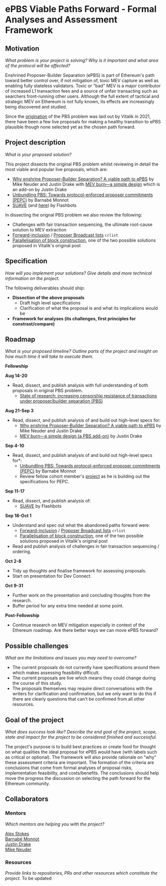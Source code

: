 # ePBS Viable Paths Forward - Formal Analyses and Assessment Framework

## Motivation
*What problem is your project is solving? Why is it important and what area of the protocol will be affected?*

Enshrined Proposer-Builder Separation (ePBS) is part of Ethereum's path toward better control over, if not mitigation of, toxic MEV capture as well as enabling fully stateless validators. Toxic or "bad" MEV is a major contributor of increased L1 transaction fees and a source of unfair transacting such as searchers front-running other users. Although the full extent of tactical and strategic MEV on Ethereum is not fully known, its effects are increasingly being discovered and studied.

Since the [origination](https://notes.ethereum.org/@vbuterin/pbs_censorship_resistance) of the PBS problem was laid out by Vitalik in 2021, there have been a few live proposals for making a healthy transition to ePBS plausible though none selected yet as the chosen path forward.

## Project description
*What is your proposed solution?*

This project dissects the original PBS problem whilst reviewing in detail the most viable and popular live proposals, which are:
- [Why enshrine Proposer-Builder Separation? A viable path to ePBS](https://ethresear.ch/t/why-enshrine-proposer-builder-separation-a-viable-path-to-epbs/15710) by Mike Neuder and Justin Drake with [MEV burn—a simple design](https://ethresear.ch/t/mev-burn-a-simple-design/15590) which is an add-on by Justin Drake
- [Unbundling PBS: Towards protocol-enforced proposer commitments (PEPC)](https://ethresear.ch/t/unbundling-pbs-towards-protocol-enforced-proposer-commitments-pepc/13879?u=barnabe) by Barnabé Monnot
- [SUAVE](https://writings.flashbots.net/mevm-suave-centauri-and-beyond) (and [here](https://writings.flashbots.net/the-future-of-mev-is-suave/)) by Flashbots

In dissecting the orignal PBS problem we also review the following:
- Challenges with fair transaction sequencing, the ultimate root-cause solution to MEV extraction
- [Forward-inclusion](https://notes.ethereum.org/@fradamt/forward-inclusion-lists) / [Proposer Broadcast lists](https://notes.ethereum.org/@fradamt/H1f3PlB5Y) `crlist`
- [Parallelisation of block construction](https://notes.ethereum.org/@vbuterin/pbs_censorship_resistance), one of the two possible solutions proposed in Vitalik's original post

## Specification
*How will you implement your solutions? Give details and more technical information on the project.*

The following deliverables should ship:
- **Dissection of the above proposals**
    - Draft high level specifications
    - Clarification of what the proposal is and what its implications would be
- **Framework for analyses (its challenges, first principles for constrast/compare)**

## Roadmap
*What is your proposed timeline? Outline parts of the project and insight on how much time it will take to execute them.*

**Fellowship**

**Aug 14-20**
- Read, dissect, and publish analysis with full understanding of both proposals in original PBS problem.
    - [State of research: increasing censorship resistance of transactions under proposer/builder separation (PBS)](https://notes.ethereum.org/@vbuterin/pbs_censorship_resistance)

**Aug 21-Sep 3**
- Read, dissect, and publish analysis of and build out high-level specs for:
    - [Why enshrine Proposer-Builder Separation? A viable path to ePBS](https://ethresear.ch/t/why-enshrine-proposer-builder-separation-a-viable-path-to-epbs/15710) by Mike Neuder and Justin Drake
    - [MEV burn—a simple design (a PBS add-on)](https://ethresear.ch/t/mev-burn-a-simple-design/15590) by Justin Drake

**Sep 4-10**
- Read, dissect, and publish analysis of and build out high-level specs for*:
    - [Unbundling PBS: Towards protocol-enforced proposer commitments (PEPC)](https://ethresear.ch/t/unbundling-pbs-towards-protocol-enforced-proposer-commitments-pepc/13879?u=barnabe) by Barnabé Monnot
    - Review fellow cohort member's [project](https://hackmd.io/@oLeaCeNDTl-O01HPNj9_sw/r1eZd51g3n) as he is building out the specifications for PEPC.

**Sep 11-17**
- Read, dissect, and publish analysis of:
    - [SUAVE](https://writings.flashbots.net/mevm-suave-centauri-and-beyond) by Flashbots

**Sep 18-Oct 1**
- Understand and spec out what the abandoned paths forward were:
    - [Forward-inclusion](https://notes.ethereum.org/@fradamt/forward-inclusion-lists) / [Proposer Broadcast lists](https://notes.ethereum.org/@fradamt/H1f3PlB5Y) `crlist`
    - [Parallelisation of block construction](https://notes.ethereum.org/@vbuterin/pbs_censorship_resistance), one of the two possible solutions proposed in Vitalik's original post
- Read and publish analysis of challenges in fair transaction sequencing / ordering.

**Oct 2-8**
- Tidy up thoughts and finalise framework for assessing proposals.
- Start on presentation for Dev Connect.

**Oct 9-31**
- Further work on the presentation and concluding thoughts from the research.
- Buffer period for any extra time needed at some point.

**Post-Fellowship**
- Continue research on MEV mitigation especially in context of the Ethereum roadmap. Are there better ways we can move ePBS forward?

## Possible challenges
*What are the limitations and issues you may need to overcome?*
- The current proposals do not currently have specifications around them which makes assessing feasibility difficult.
- The current proposals are live which means they could change during the course of this study.
- The proposals themselves may require direct conversations with the writers for clarification and confirmation, but we only want to do this if there are clearly questions that can't be confirmed from all other resources.

## Goal of the project
*What does success look like? Describe the end goal of the project, scope, state and impact for the project to be considered finished and successful.*

The project's purpose is to build best practices or create food for thought on what qualities the ideal proposal for ePBS would have (with labels such as critical or optional). The framework will also provide rationale on "why" these assessment criteria are important. The formation of the criteria are conclusions that come from formal analyses of proposal risks, implementation feasibility, and costs/benefits. The conclusions should help move the progress the discussion on selecting the path forward for the Ethereum community.

## Collaborators

### Mentors
*Which mentors are helping you with the project?*

[Alex Stokes](https://github.com/ralexstokes)<br>
[Barnabé Monnot](https://github.com/barnabemonnot)<br>
[Justin Drake](https://github.com/justindrake)<br>
[Mike Neuder](https://github.com/michaelneuder)<br>

### Resources
*Provide links to repositories, PRs and other resources which constitute the project.*
To be updated
